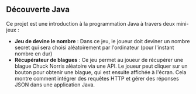 <h2>Découverte Java</h2>
<p>
    Ce projet est une introduction à la programmation Java à travers deux mini-jeux :
</p>
<ul>
    <li>
        <strong>Jeu de devine le nombre</strong> :  Dans ce jeu, le joueur doit deviner un nombre secret qui sera choisi aléatoirement par l'ordinateur (pour l'instant nombre en dur)
    </li>
    <li>
        <strong>Récupérateur de blagues</strong> : Ce jeu permet au joueur de récupérer une blague Chuck Norris aléatoire via une API. Le joueur peut cliquer sur un bouton pour obtenir une blague, qui est ensuite affichée à l'écran. Cela montre comment intégrer des requêtes HTTP et gérer des réponses JSON dans une application Java.
    </li>
</ul>
